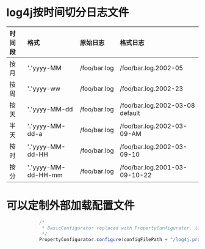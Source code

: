 # log4j按时间切分日志文件

|时间段 | 格式 | 原始日志 | 格式日志|
| :---- | :---- |:---- |:---- |
|按月|'.'yyyy-MM |/foo/bar.log |/foo/bar.log.2002-05|
|按周 |'.'yyyy-ww |/foo/bar.log |/foo/bar.log.2002-23|
|按天 |'.'yyyy-MM-dd| /foo/bar.log |/foo/bar.log.2002-03-08 default|
|半天 |'.'yyyy-MM-dd-a| /foo/bar.log |/foo/bar.log.2002-03-09-AM|
|按时 |'.'yyyy-MM-dd-HH |/foo/bar.log |/foo/bar.log.2002-03-09-10|
|按分 |'.'yyyy-MM-dd-HH-mm |/foo/bar.log |/foo/bar.log.2001-03-09-10-22|

# 可以定制外部加载配置文件

```java
            /*
             * BasicConfigurator replaced with PropertyConfigurator. log4j filePath
             */
            PropertyConfigurator.configure(configFilePath + "/log4j.properties");
```
